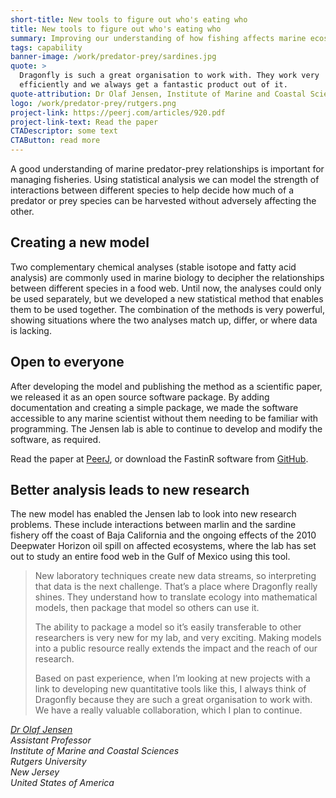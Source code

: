 ```yaml
---
short-title: New tools to figure out who's eating who
title: New tools to figure out who's eating who
summary: Improving our understanding of how fishing affects marine ecosystems
tags: capability
banner-image: /work/predator-prey/sardines.jpg
quote: >
  Dragonfly is such a great organisation to work with. They work very
  efficiently and we always get a fantastic product out of it.
quote-attribution: Dr Olaf Jensen, Institute of Marine and Coastal Sciences
logo: /work/predator-prey/rutgers.png
project-link: https://peerj.com/articles/920.pdf
project-link-text: Read the paper
CTADescriptor: some text
CTAButton: read more
---
```


A good understanding of marine predator-prey relationships is important for
managing fisheries. Using statistical analysis we can model the strength of
interactions between different species to help decide how much of a predator or
prey species can be harvested without adversely affecting the other.

<!--more-->

## Creating a new model

Two complementary chemical analyses (stable isotope and fatty acid analysis) are commonly used in marine biology to decipher the relationships between different species in a food web. Until now, the analyses could only be used separately, but we developed a new statistical method that enables them to be used together. The combination of the methods is very powerful, showing situations where the two analyses match up, differ, or where data is lacking.

## Open to everyone

After developing the model and publishing the method as a scientific paper, we
released it as an open source software package. By adding documentation and
creating a simple package, we made the software accessible to any marine
scientist without them needing to be familiar with programming. The Jensen lab is able to continue to develop and modify the software, as required.

Read the paper at [PeerJ](https://peerj.com/articles/920.pdf), or download the FastinR software from [GitHub](https://github.com/philipp-neubauer/fastinR).

## Better analysis leads to new research

The new model has enabled the Jensen lab to look into new research problems.
These include interactions between marlin and the sardine fishery off the coast
of Baja California and the ongoing effects of the 2010 Deepwater Horizon oil
spill on affected ecosystems, where the lab has set out to study an entire food
web in the Gulf of Mexico using this tool.

> New laboratory techniques create new data streams, so interpreting that data is the next challenge. That’s a place where Dragonfly really shines. They
> understand how to translate ecology into mathematical models, then package that model so others can use it.
>
> The ability to package a model so it’s easily transferable to other researchers is very new for my lab, and very exciting. Making models into a public resource really extends the impact and the reach of our research.
>
> Based on past experience, when I’m looking at new projects with a link to developing new quantitative tools like this, I always think of Dragonfly because they are such a great organisation to work with. We have a really valuable collaboration, which I plan to continue.

<cite>[Dr Olaf Jensen](http://marine.rutgers.edu/~ojensen/)<br />
Assistant Professor<br />
Institute of Marine and Coastal Sciences<br />
Rutgers University<br />
New Jersey<br />
United States of America
</cite>
